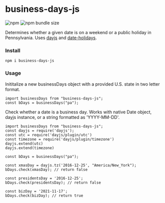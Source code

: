 # business-days-js

![npm](https://img.shields.io/npm/v/business-days-js)
![npm bundle size](https://img.shields.io/bundlephobia/min/business-days-js)

Determines whether a given date is on a weekend or a public holiday in Pennsylvania. Uses [dayjs](https://www.npmjs.com/package/dayjs) and [date-holidays](https://www.npmjs.com/package/date-holidays).

### Install

```
npm i business-days-js

```

### Usage

Inititalize a new businessDays object with a provided U.S. state in two letter format.

```
import businessDays from "business-days-js";
const bDays = businessDays("pa");

```

Check whether a date is a business day. Works with native Date object, dayjs instance, or a string formatted as 'YYYY-MM-DD'.

```
import businessDays from "business-days-js";
const dayjs = require('dayjs');
const utc = require('dayjs/plugin/utc')
const timezone = require('dayjs/plugin/timezone')
dayjs.extend(utc)
dayjs.extend(timezone)

const bDays = businessDays("pa");

const xmasDay = dayjs.tz('2016-12-25', "America/New_York");
bDays.check(xmasDay); // return false

const presidentsDay = '2016-12-25';
bDays.check(presidentsDay); // return false

const bizDay = '2021-11-17';
bDays.check(bizDay); // return true

```

